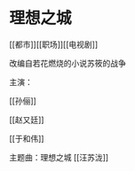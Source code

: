 # 理想之城


[[都市]][[职场]][[电视剧]]

改编自若花燃烧的小说苏筱的战争

主演：

[[孙俪]]

[[赵又廷]]

[[于和伟]]

主题曲：理想之城
[[汪苏泷]]















